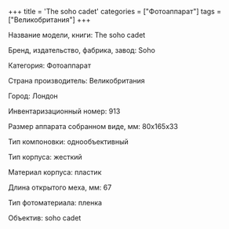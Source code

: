 +++
title = 'The soho cadet'
categories = ["Фотоаппарат"]
tags = ["Великобритания"]
+++

Название модели, книги: The soho cadet

Бренд, издательство, фабрика, завод: Soho

Категория: Фотоаппарат

Страна производитель: Великобритания

Город: Лондон

Инвентаризационный номер: 913

Размер аппарата  собранном виде, мм: 80х165х33

Тип компоновки: однообъективный

Тип корпуса: жесткий

Материал корпуса: пластик

Длина открытого меха, мм: 67

Тип фотоматериала: пленка

Объектив: soho cadet

